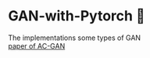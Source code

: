# GAN-with-Pytorch :ocean:
The implementations some types of GAN  
[paper of AC-GAN](https://arxiv.org/abs/1610.09585 "with a title")  


